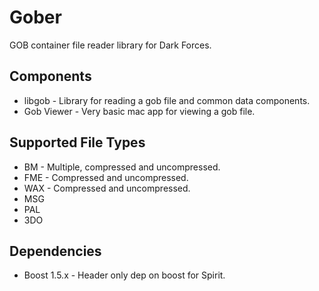# Gober

GOB container file reader library for Dark Forces.

## Components

* libgob - Library for reading a gob file and common data components.
* Gob Viewer - Very basic mac app for viewing a gob file. 


## Supported File Types

* BM - Multiple, compressed and uncompressed.
* FME - Compressed and uncompressed.
* WAX - Compressed and uncompressed. 
* MSG
* PAL
* 3DO

## Dependencies
* Boost 1.5.x - Header only dep on boost for Spirit.